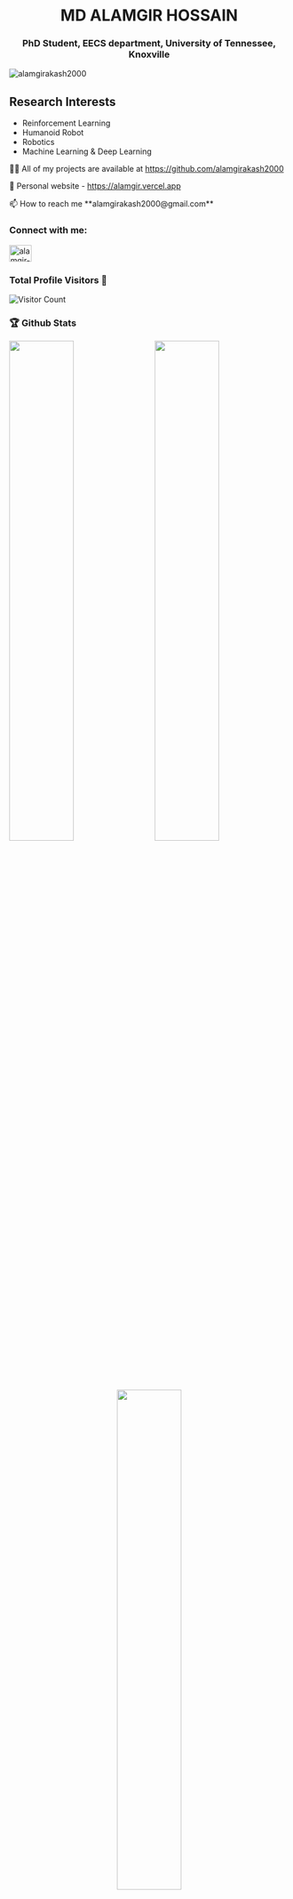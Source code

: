 <h1 align="center">MD ALAMGIR HOSSAIN</h1>
<h3 align="center"> PhD Student, EECS department, University of Tennessee, Knoxville</h3>

<p align="left"> <img src="https://komarev.com/ghpvc/?username=alamgirkash2000&label=Profile%20views&color=0e75b6&style=flat" alt="alamgirakash2000" /> </p>

## Research Interests
  - Reinforcement Learning
  - Humanoid Robot
  - Robotics
  - Machine Learning & Deep Learning

<p>👨‍💻 All of my projects are available at <a href="https://github.com/alamgirakash2000"> https://github.com/alamgirakash2000</a> </p>
<p>💬 Personal website - <a href="https://alamgir.vercel.app"> https://alamgir.vercel.app</a> </p>
<p>📫 How to reach me **alamgirakash2000@gmail.com**</p>

<h3 align="left">Connect with me:</h3>
<p align="left">
<a href="https://linkedin.com/in/alamgirakash2000" target="blank"><img align="center" src="https://upload.wikimedia.org/wikipedia/commons/c/ca/LinkedIn_logo_initials.png" alt="alamgir-akash" height="30" width="40" /></a>
</p>

### Total Profile Visitors 👀
<img src="https://profile-counter.glitch.me/alamgirakash2000/count.svg" alt="Visitor Count"/>

### 🏆 Github Stats

  <img  src="https://github-readme-stats.vercel.app/api?username=alamgirakash2000&show_icons=true&hide_border=true&theme=dark" width="48%" align="right" >
  <img  src="https://github-readme-streak-stats.herokuapp.com/?user=alamgirakash2000&theme=dark&show_icons=true&hide_border=true" width="48%" >

  <p align="center">
    <img src = "https://github-readme-stats.vercel.app/api/top-langs/?username=alamgirakash2000&theme=dark&show_icons=true&hide_border=true&layout=compact" width="48%"/>
  </p>

## 🏆 GitHub Stats

<div align="center">

  <!-- General Stats -->
  <img src="https://github-readme-stats.vercel.app/api?username=alamgirakash2000&show_icons=true&hide_border=true&theme=radical&count_private=true" width="48%" alt="GitHub Stats"/>

  <!-- Streak Stats -->
  <img src="https://github-readme-streak-stats.herokuapp.com/?user=alamgirakash2000&theme=radical&show_icons=true&hide_border=true" width="48%" alt="Streak Stats"/>

  <!-- Top Languages -->
  <img src="https://github-readme-stats.vercel.app/api/top-langs/?username=alamgirakash2000&theme=radical&show_icons=true&hide_border=true&layout=compact&count_private=true" width="48%" alt="Top Languages"/>

  <!-- Total Contributions (Entire Timeline) -->
  <img src="https://github-profile-summary-cards.vercel.app/api/cards/profile-details?username=alamgirakash2000&theme=radical" width="100%" alt="GitHub Profile Summary"/>

  <!-- Achievements -->
  <img src="https://github-profile-trophy.vercel.app/?username=alamgirakash2000&theme=radical&row=1&column=7" width="100%" alt="GitHub Achievements"/>

</div>


